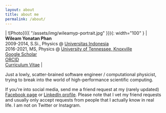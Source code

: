 ```yaml
---
layout: about
title: about me
permalink: /about/
---
```


| ![Photo]({{ "/assets/img/wileamyp-portrait.jpg" }}){: width="100" } | **Wileam Yonatan Phan** <br/>2009-2014, S.Si., Physics @ [Universitas Indonesia][fsk-ui] <br/>2016-2021, MS, Physics @ [University of Tennessee, Knoxville][phys-utk] <br/> [Google Scholar][googlescholar] <br/> [ORCID][orcid] <br/> [Curriculum Vitae][cv]
|

Just a lowly, scatter-brained software engineer / computational physicist, trying to break into the world of high-performance scientific computing.

If you're into social media, send me a friend request at my (rarely updated) [Facebook page][fb] or [LinkedIn profile][linkedin]. Please note that I vet my friend requests and usually only accept requests from people that I actually know in real life. I am not on Twitter or Instagram.

[fsk-ui]: https://physics.ui.ac.id/
[phys-utk]: http://www.phys.utk.edu/
[googlescholar]: https://scholar.google.com/citations?user=p85VQlcAAAAJ
[orcid]: https://orcid.org/0000-0001-5621-5949
[cv]: /assets/pdf/20220427-wyphan-CV.pdf
[fb]: https://facebook.com/wileamyp
[linkedin]: https://www.linkedin.com/in/wileam-phan-389633206/
